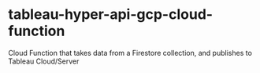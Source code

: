 # tableau-hyper-api-gcp-cloud-function
Cloud Function that takes data from a Firestore collection, and publishes to Tableau Cloud/Server
